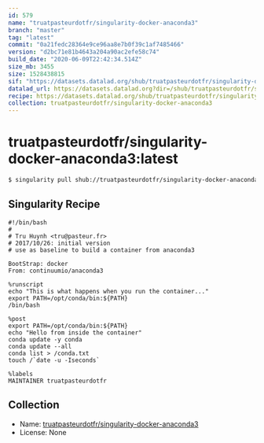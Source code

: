 ```yaml
---
id: 579
name: "truatpasteurdotfr/singularity-docker-anaconda3"
branch: "master"
tag: "latest"
commit: "0a21fedc28364e9ce96aa8e7b0f39c1af7485466"
version: "d2bc71e81b4643a204a90ac2efe58c74"
build_date: "2020-06-09T22:42:34.514Z"
size_mb: 3455
size: 1528438815
sif: "https://datasets.datalad.org/shub/truatpasteurdotfr/singularity-docker-anaconda3/latest/2020-06-09-0a21fedc-d2bc71e8/d2bc71e81b4643a204a90ac2efe58c74.simg"
datalad_url: https://datasets.datalad.org?dir=/shub/truatpasteurdotfr/singularity-docker-anaconda3/latest/2020-06-09-0a21fedc-d2bc71e8/
recipe: https://datasets.datalad.org/shub/truatpasteurdotfr/singularity-docker-anaconda3/latest/2020-06-09-0a21fedc-d2bc71e8/Singularity
collection: truatpasteurdotfr/singularity-docker-anaconda3
---
```


# truatpasteurdotfr/singularity-docker-anaconda3:latest

```bash
$ singularity pull shub://truatpasteurdotfr/singularity-docker-anaconda3:latest
```

## Singularity Recipe

```singularity
#!/bin/bash
# 
# Tru Huynh <tru@pasteur.fr>
# 2017/10/26: initial version
# use as baseline to build a container from anaconda3

BootStrap: docker
From: continuumio/anaconda3

%runscript
echo "This is what happens when you run the container..."
export PATH=/opt/conda/bin:${PATH}
/bin/bash

%post
export PATH=/opt/conda/bin:${PATH}
echo "Hello from inside the container"
conda update -y conda
conda update --all
conda list > /conda.txt
touch /`date -u -Iseconds`

%labels
MAINTAINER truatpasteurdotfr
```

## Collection

 - Name: [truatpasteurdotfr/singularity-docker-anaconda3](https://github.com/truatpasteurdotfr/singularity-docker-anaconda3)
 - License: None

